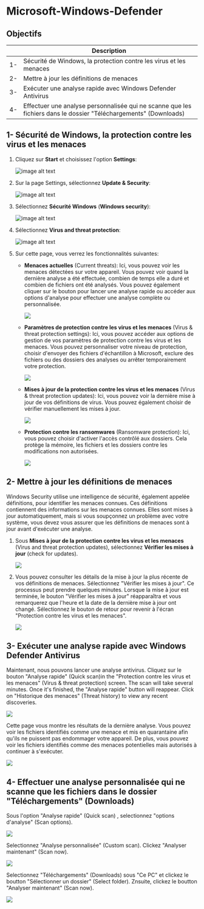 # Microsoft-Windows-Defender

## Objectifs

|     | Description |
|-----|-------------|
| 1-  | Sécurité de Windows, la protection contre les virus et les menaces |
| 2-  | Mettre à jour les définitions de menaces |
| 3-  | Exécuter une analyse rapide avec Windows Defender Antivirus |
| 4-  | Effectuer une analyse personnalisée qui ne scanne que les fichiers dans le dossier "Téléchargements" (Downloads) |

## 1- Sécurité de Windows, la protection contre les virus et les menaces

1. Cliquez sur **Start** et choisissez l'option **Settings**:

   ![image alt text](https://imgur.com/Vfu1HC2.png)

3. Sur la page Settings, sélectionnez **Update & Security**:

   ![image alt text](https://imgur.com/HW7zinK.png)

5. Sélectionnez **Sécurité Windows** (**Windows security**):

   ![image alt text](https://imgur.com/XG6MPEd.png)

7. Sélectionnez **Virus and threat protection**:

   ![image alt text](https://imgur.com/6IdAsou.png)

9. Sur cette page, vous verrez les fonctionnalités suivantes:

   - **Menaces actuelles** (Current threats): Ici, vous pouvez voir les menaces détectées sur votre appareil. Vous pouvez voir quand la dernière analyse a été effectuée, combien de temps elle a duré et combien de fichiers ont été analysés. Vous pouvez également cliquer sur le bouton pour lancer une analyse rapide ou accéder aux options d'analyse pour effectuer une analyse complète ou personnalisée.
  
     ![](https://imgur.com/47sRpju.png)

   - **Paramètres de protection contre les virus et les menaces** (Virus & threat protection settings): Ici, vous pouvez accéder aux options de gestion de vos paramètres de protection contre les virus et les menaces. Vous pouvez personnaliser votre niveau de protection, choisir d'envoyer des fichiers d'échantillon à Microsoft, exclure des fichiers ou des dossiers des analyses ou arrêter temporairement votre protection.
  
     ![](https://imgur.com/EleNpWB.png)

   - **Mises à jour de la protection contre les virus et les menaces** (Virus & threat protection updates): Ici, vous pouvez voir la dernière mise à jour de vos définitions de virus. Vous pouvez également choisir de vérifier manuellement les mises à jour.
  
     ![](https://imgur.com/G5KnO7V.png)

   - **Protection contre les ransomwares** (Ransomware protection): Ici, vous pouvez choisir d'activer l'accès contrôlé aux dossiers. Cela protège la mémoire, les fichiers et les dossiers contre les modifications non autorisées.
  
     ![](https://imgur.com/jlfRdGw.png)

## 2- Mettre à jour les définitions de menaces

Windows Security utilise une intelligence de sécurité, également appelée définitions, pour identifier les menaces connues. Ces définitions contiennent des informations sur les menaces connues. Elles sont mises à jour automatiquement, mais si vous soupçonnez un problème avec votre système, vous devez vous assurer que les définitions de menaces sont à jour avant d'exécuter une analyse.

1. Sous **Mises à jour de la protection contre les virus et les menaces** (Virus and threat protection updates), sélectionnez **Vérifier les mises à jour** (check for updates).

   ![](https://imgur.com/wpVD2So.png)

3. Vous pouvez consulter les détails de la mise à jour la plus récente de vos définitions de menaces. Sélectionnez "Vérifier les mises à jour". Ce processus peut prendre quelques minutes. Lorsque la mise à jour est terminée, le bouton "Vérifier les mises à jour" réapparaîtra et vous remarquerez que l'heure et la date de la dernière mise à jour ont changé. Sélectionnez le bouton de retour pour revenir à l'écran "Protection contre les virus et les menaces".

   ![](https://imgur.com/qwRJ0v5.png)

## 3- Exécuter une analyse rapide avec Windows Defender Antivirus

Maintenant, nous pouvons lancer une analyse antivirus. Cliquez sur le bouton "Analyse rapide" (Quick scan)in the "Protection contre les virus et les menaces" (Virus & threat protection) screen. The scan will take several minutes. Once it's finished, the "Analyse rapide" button will reappear. Click on "Historique des menaces" (Threat history) to view any recent discoveries.

![](https://imgur.com/NYeZBIy.png)

Cette page vous montre les résultats de la dernière analyse. Vous pouvez voir les fichiers identifiés comme une menace et mis en quarantaine afin qu'ils ne puissent pas endommager votre appareil. De plus, vous pouvez voir les fichiers identifiés comme des menaces potentielles mais autorisés à continuer à s'exécuter.

![](https://imgur.com/fWGD4GC.png)

## 4- Effectuer une analyse personnalisée qui ne scanne que les fichiers dans le dossier "Téléchargements" (Downloads)

Sous l'option "Analyse rapide" (Quick scan) , selectionnez "options d'analyse" (Scan options).

![](https://imgur.com/u6L9Vp7.png)

Selectionnez "Analyse personnalisée" (Custom scan). Clickez "Analyser maintenant" (Scan now).

![](https://imgur.com/f8Coowo.png)

Selectionnez "Téléchargements" (Downloads) sous "Ce PC" et clickez le boutton "Sélectionner un dossier" (Select folder). Znsuite, clickez le boutton "Analyser maintenant" (Scan now).

![](https://imgur.com/FZtaMxw.png)
